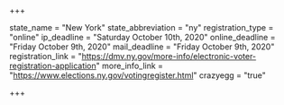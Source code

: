 +++

state_name = "New York"
state_abbreviation = "ny"
registration_type = "online"
ip_deadline = "Saturday October 10th, 2020"
online_deadline = "Friday October 9th, 2020"
mail_deadline = "Friday October 9th, 2020"
registration_link = "https://dmv.ny.gov/more-info/electronic-voter-registration-application"
more_info_link = "https://www.elections.ny.gov/votingregister.html"
crazyegg = "true"

+++
